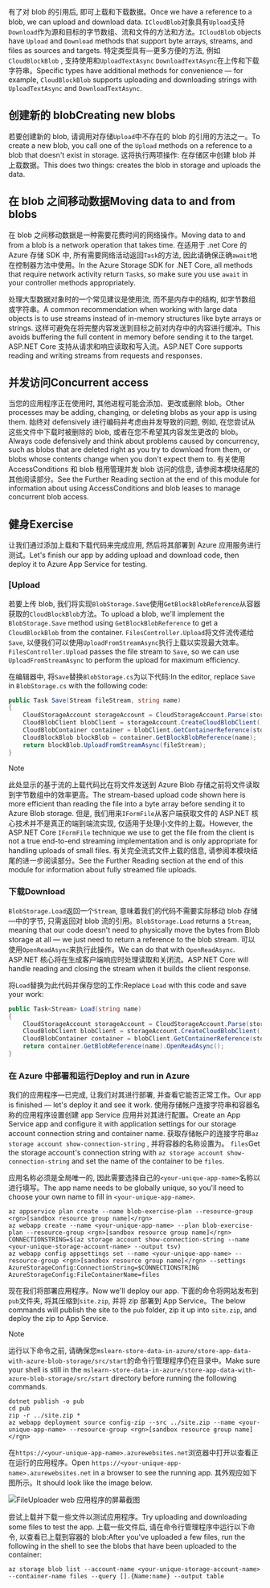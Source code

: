 <span data-ttu-id="a0e29-101">有了对 blob 的引用后, 即可上载和下载数据。</span><span class="sxs-lookup"><span data-stu-id="a0e29-101">Once we have a reference to a blob, we can upload and download data.</span></span> <span data-ttu-id="a0e29-102">`ICloudBlob`对象具有`Upload`支持`Download`作为源和目标的字节数组、流和文件的方法和方法。</span><span class="sxs-lookup"><span data-stu-id="a0e29-102">`ICloudBlob` objects have `Upload` and `Download` methods that support byte arrays, streams, and files as sources and targets.</span></span> <span data-ttu-id="a0e29-103">特定类型具有&mdash;更多方便的方法, 例如`CloudBlockBlob` , 支持使用和`UploadTextAsync` `DownloadTextAsync`在上传和下载字符串。</span><span class="sxs-lookup"><span data-stu-id="a0e29-103">Specific types have additional methods for convenience &mdash; for example, `CloudBlockBlob` supports uploading and downloading strings with `UploadTextAsync` and `DownloadTextAsync`.</span></span>

## <a name="creating-new-blobs"></a><span data-ttu-id="a0e29-104">创建新的 blob</span><span class="sxs-lookup"><span data-stu-id="a0e29-104">Creating new blobs</span></span>

<span data-ttu-id="a0e29-105">若要创建新的 blob, 请调用对存储`Upload`中不存在的 blob 的引用的方法之一。</span><span class="sxs-lookup"><span data-stu-id="a0e29-105">To create a new blob, you call one of the `Upload` methods on a reference to a blob that doesn't exist in storage.</span></span> <span data-ttu-id="a0e29-106">这将执行两项操作: 在存储区中创建 blob 并上载数据。</span><span class="sxs-lookup"><span data-stu-id="a0e29-106">This does two things: creates the blob in storage and uploads the data.</span></span>

## <a name="moving-data-to-and-from-blobs"></a><span data-ttu-id="a0e29-107">在 blob 之间移动数据</span><span class="sxs-lookup"><span data-stu-id="a0e29-107">Moving data to and from blobs</span></span>

<span data-ttu-id="a0e29-108">在 blob 之间移动数据是一种需要花费时间的网络操作。</span><span class="sxs-lookup"><span data-stu-id="a0e29-108">Moving data to and from a blob is a network operation that takes time.</span></span> <span data-ttu-id="a0e29-109">在适用于 .net Core 的 Azure 存储 SDK 中, 所有需要网络活动返回`Task`的方法, 因此请确保正确`await`地在控制器方法中使用。</span><span class="sxs-lookup"><span data-stu-id="a0e29-109">In the Azure Storage SDK for .NET Core, all methods that require network activity return `Task`s, so make sure you use `await` in your controller methods appropriately.</span></span>

<span data-ttu-id="a0e29-110">处理大型数据对象时的一个常见建议是使用流, 而不是内存中的结构, 如字节数组或字符串。</span><span class="sxs-lookup"><span data-stu-id="a0e29-110">A common recommendation when working with large data objects is to use streams instead of in-memory structures like byte arrays or strings.</span></span> <span data-ttu-id="a0e29-111">这样可避免在将完整内容发送到目标之前对内存中的内容进行缓冲。</span><span class="sxs-lookup"><span data-stu-id="a0e29-111">This avoids buffering the full content in memory before sending it to the target.</span></span> <span data-ttu-id="a0e29-112">ASP.NET Core 支持从请求和响应读取和写入流。</span><span class="sxs-lookup"><span data-stu-id="a0e29-112">ASP.NET Core supports reading and writing streams from requests and responses.</span></span>

## <a name="concurrent-access"></a><span data-ttu-id="a0e29-113">并发访问</span><span class="sxs-lookup"><span data-stu-id="a0e29-113">Concurrent access</span></span>

<span data-ttu-id="a0e29-114">当您的应用程序正在使用时, 其他进程可能会添加、更改或删除 blob。</span><span class="sxs-lookup"><span data-stu-id="a0e29-114">Other processes may be adding, changing, or deleting blobs as your app is using them.</span></span> <span data-ttu-id="a0e29-115">始终对 defensively 进行编码并考虑由并发导致的问题, 例如, 在您尝试从这些文件中下载时被删除的 blob, 或者在您不希望其内容发生更改的 blob。</span><span class="sxs-lookup"><span data-stu-id="a0e29-115">Always code defensively and think about problems caused by concurrency, such as blobs that are deleted right as you try to download from them, or blobs whose contents change when you don't expect them to.</span></span> <span data-ttu-id="a0e29-116">有关使用 AccessConditions 和 blob 租用管理并发 blob 访问的信息, 请参阅本模块结尾的其他阅读部分。</span><span class="sxs-lookup"><span data-stu-id="a0e29-116">See the Further Reading section at the end of this module for information about using AccessConditions and blob leases to manage concurrent blob access.</span></span>

## <a name="exercise"></a><span data-ttu-id="a0e29-117">健身</span><span class="sxs-lookup"><span data-stu-id="a0e29-117">Exercise</span></span>

<span data-ttu-id="a0e29-118">让我们通过添加上载和下载代码来完成应用, 然后将其部署到 Azure 应用服务进行测试。</span><span class="sxs-lookup"><span data-stu-id="a0e29-118">Let's finish our app by adding upload and download code, then deploy it to Azure App Service for testing.</span></span>

### <a name="upload"></a><span data-ttu-id="a0e29-119">[</span><span class="sxs-lookup"><span data-stu-id="a0e29-119">Upload</span></span>

<span data-ttu-id="a0e29-120">若要上传 blob, 我们将实现`BlobStorage.Save`使用`GetBlockBlobReference`从容器获取的`CloudBlockBlob`方法。</span><span class="sxs-lookup"><span data-stu-id="a0e29-120">To upload a blob, we'll implement the `BlobStorage.Save` method using `GetBlockBlobReference` to get a `CloudBlockBlob` from the container.</span></span> <span data-ttu-id="a0e29-121">`FilesController.Upload`将文件流传递给`Save`, 以便我们可以使用`UploadFromStreamAsync`执行上载以实现最大效率。</span><span class="sxs-lookup"><span data-stu-id="a0e29-121">`FilesController.Upload` passes the file stream to `Save`, so we can use `UploadFromStreamAsync` to perform the upload for maximum efficiency.</span></span>

<span data-ttu-id="a0e29-122">在编辑器中, 将`Save`替换`BlobStorage.cs`为以下代码:</span><span class="sxs-lookup"><span data-stu-id="a0e29-122">In the editor, replace `Save` in `BlobStorage.cs` with the following code:</span></span>

```csharp
public Task Save(Stream fileStream, string name)
{
    CloudStorageAccount storageAccount = CloudStorageAccount.Parse(storageConfig.ConnectionString);
    CloudBlobClient blobClient = storageAccount.CreateCloudBlobClient();
    CloudBlobContainer container = blobClient.GetContainerReference(storageConfig.FileContainerName);
    CloudBlockBlob blockBlob = container.GetBlockBlobReference(name);
    return blockBlob.UploadFromStreamAsync(fileStream);
}
```

> [!NOTE]
> <span data-ttu-id="a0e29-123">此处显示的基于流的上载代码比在将文件发送到 Azure Blob 存储之前将文件读取到字节数组中的效率更高。</span><span class="sxs-lookup"><span data-stu-id="a0e29-123">The stream-based upload code shown here is more efficient than reading the file into a byte array before sending it to Azure Blob storage.</span></span> <span data-ttu-id="a0e29-124">但是, 我们用来`IFormFile`从客户端获取文件的 ASP.NET 核心技术并不是真正的端到端流实现, 仅适用于处理小文件的上载。</span><span class="sxs-lookup"><span data-stu-id="a0e29-124">However, the ASP.NET Core `IFormFile` technique we use to get the file from the client is not a true end-to-end streaming implementation and is only appropriate for handling uploads of small files.</span></span> <span data-ttu-id="a0e29-125">有关完全流式文件上载的信息, 请参阅本模块结尾的进一步阅读部分。</span><span class="sxs-lookup"><span data-stu-id="a0e29-125">See the Further Reading section at the end of this module for information about fully streamed file uploads.</span></span>

### <a name="download"></a><span data-ttu-id="a0e29-126">下载</span><span class="sxs-lookup"><span data-stu-id="a0e29-126">Download</span></span>

<span data-ttu-id="a0e29-127">`BlobStorage.Load`返回一个`Stream`, 意味着我们的代码不需要实际移动 blob 存储&mdash;中的字节, 只需返回对 blob 流的引用。</span><span class="sxs-lookup"><span data-stu-id="a0e29-127">`BlobStorage.Load` returns a `Stream`, meaning that our code doesn't need to physically move the bytes from Blob storage at all &mdash; we just need to return a reference to the blob stream.</span></span> <span data-ttu-id="a0e29-128">可以使用`OpenReadAsync`来执行此操作。</span><span class="sxs-lookup"><span data-stu-id="a0e29-128">We can do that with `OpenReadAsync`.</span></span> <span data-ttu-id="a0e29-129">ASP.NET 核心将在生成客户端响应时处理读取和关闭流。</span><span class="sxs-lookup"><span data-stu-id="a0e29-129">ASP.NET Core will handle reading and closing the stream when it builds the client response.</span></span>

<span data-ttu-id="a0e29-130">将`Load`替换为此代码并保存您的工作:</span><span class="sxs-lookup"><span data-stu-id="a0e29-130">Replace `Load` with this code and save your work:</span></span>

```csharp
public Task<Stream> Load(string name)
{
    CloudStorageAccount storageAccount = CloudStorageAccount.Parse(storageConfig.ConnectionString);
    CloudBlobClient blobClient = storageAccount.CreateCloudBlobClient();
    CloudBlobContainer container = blobClient.GetContainerReference(storageConfig.FileContainerName);
    return container.GetBlobReference(name).OpenReadAsync();
}
```

### <a name="deploy-and-run-in-azure"></a><span data-ttu-id="a0e29-131">在 Azure 中部署和运行</span><span class="sxs-lookup"><span data-stu-id="a0e29-131">Deploy and run in Azure</span></span>

<span data-ttu-id="a0e29-132">我们的应用程序&mdash;已完成, 让我们对其进行部署, 并查看它能否正常工作。</span><span class="sxs-lookup"><span data-stu-id="a0e29-132">Our app is finished &mdash; let's deploy it and see it work.</span></span> <span data-ttu-id="a0e29-133">使用存储帐户连接字符串和容器名称的应用程序设置创建 app Service 应用并对其进行配置。</span><span class="sxs-lookup"><span data-stu-id="a0e29-133">Create an App Service app and configure it with application settings for our storage account connection string and container name.</span></span> <span data-ttu-id="a0e29-134">获取存储帐户的连接字符串`az storage account show-connection-string` , 并将容器的名称设置为。 `files`</span><span class="sxs-lookup"><span data-stu-id="a0e29-134">Get the storage account's connection string with `az storage account show-connection-string` and set the name of the container to be `files`.</span></span>

<span data-ttu-id="a0e29-135">应用名称必须是全局唯一的, 因此需要选择自己的`<your-unique-app-name>`名称以进行填写。</span><span class="sxs-lookup"><span data-stu-id="a0e29-135">The app name needs to be globally unique, so you'll need to choose your own name to fill in `<your-unique-app-name>`.</span></span>

```azurecli
az appservice plan create --name blob-exercise-plan --resource-group <rgn>[sandbox resource group name]</rgn>
az webapp create --name <your-unique-app-name> --plan blob-exercise-plan --resource-group <rgn>[sandbox resource group name]</rgn>
CONNECTIONSTRING=$(az storage account show-connection-string --name <your-unique-storage-account-name> --output tsv)
az webapp config appsettings set --name <your-unique-app-name> --resource-group <rgn>[sandbox resource group name]</rgn> --settings AzureStorageConfig:ConnectionString=$CONNECTIONSTRING AzureStorageConfig:FileContainerName=files
```

<span data-ttu-id="a0e29-136">现在我们将部署应用程序。</span><span class="sxs-lookup"><span data-stu-id="a0e29-136">Now we'll deploy our app.</span></span> <span data-ttu-id="a0e29-137">下面的命令将网站发布到`pub`文件夹, 将其压缩到`site.zip`, 并将 zip 部署到 App Service。</span><span class="sxs-lookup"><span data-stu-id="a0e29-137">The below commands will publish the site to the `pub` folder, zip it up into `site.zip`, and deploy the zip to App Service.</span></span>

> [!NOTE]
> <span data-ttu-id="a0e29-138">运行以下命令之前, 请确保您`mslearn-store-data-in-azure/store-app-data-with-azure-blob-storage/src/start`的命令行管理程序仍在目录中。</span><span class="sxs-lookup"><span data-stu-id="a0e29-138">Make sure your shell is still in the `mslearn-store-data-in-azure/store-app-data-with-azure-blob-storage/src/start` directory before running the following commands.</span></span>

```azurecli
dotnet publish -o pub
cd pub
zip -r ../site.zip *
az webapp deployment source config-zip --src ../site.zip --name <your-unique-app-name> --resource-group <rgn>[sandbox resource group name]</rgn>
```

<span data-ttu-id="a0e29-139">在`https://<your-unique-app-name>.azurewebsites.net`浏览器中打开以查看正在运行的应用程序。</span><span class="sxs-lookup"><span data-stu-id="a0e29-139">Open `https://<your-unique-app-name>.azurewebsites.net` in a browser to see the running app.</span></span> <span data-ttu-id="a0e29-140">其外观应如下图所示。</span><span class="sxs-lookup"><span data-stu-id="a0e29-140">It should look like the image below.</span></span>

![FileUploader web 应用程序的屏幕截图](../media/7-fileuploader-empty.PNG)

<span data-ttu-id="a0e29-142">尝试上载并下载一些文件以测试应用程序。</span><span class="sxs-lookup"><span data-stu-id="a0e29-142">Try uploading and downloading some files to test the app.</span></span> <span data-ttu-id="a0e29-143">上载一些文件后, 请在命令行管理程序中运行以下命令, 以查看已上载到容器的 blob:</span><span class="sxs-lookup"><span data-stu-id="a0e29-143">After you've uploaded a few files, run the following in the shell to see the blobs that have been uploaded to the container:</span></span>

```console
az storage blob list --account-name <your-unique-storage-account-name> --container-name files --query [].{Name:name} --output table
```